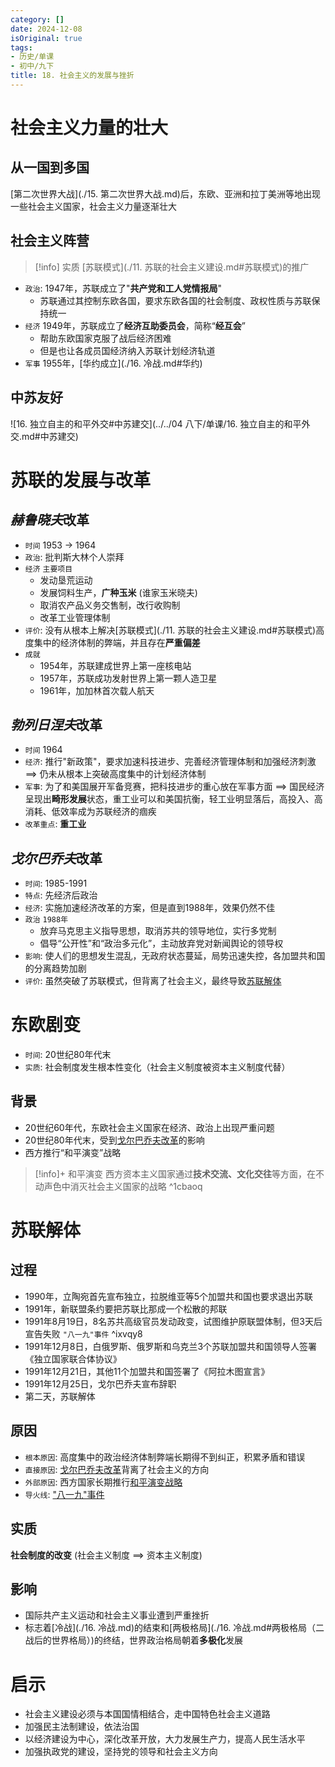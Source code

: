 ```yaml
---
category: []
date: 2024-12-08
isOriginal: true
tags:
- 历史/单课
- 初中/九下
title: 18. 社会主义的发展与挫折
---
```

# 社会主义力量的壮大
## 从一国到多国
[第二次世界大战](./15. 第二次世界大战.md)后，东欧、亚洲和拉丁美洲等地出现一些社会主义国家，社会主义力量逐渐壮大
## 社会主义阵营
> [!info] 实质
> [苏联模式](./11. 苏联的社会主义建设.md#苏联模式)的推广
- `政治`: 1947年，苏联成立了"**共产党和工人党情报局**"
    - 苏联通过其控制东欧各国，要求东欧各国的社会制度、政权性质与苏联保持统一
- `经济` 1949年，苏联成立了**经济互助委员会**，简称“**经互会**”
    - 帮助东欧国家克服了战后经济困难
    - 但是也让各成员国经济纳入苏联计划经济轨道
- `军事` 1955年，[华约成立](./16. 冷战.md#华约)
## 中苏友好
![16. 独立自主的和平外交#中苏建交](../../04 八下/单课/16. 独立自主的和平外交.md#中苏建交)
# 苏联的发展与改革
## *赫鲁晓夫*改革
- `时间` 1953 -> 1964
- `政治`: 批判斯大林个人崇拜
- `经济` `主要项目`
    - 发动垦荒运动
    - 发展饲料生产，**广种玉米** (谁家玉米晓夫)
    - 取消农产品义务交售制，改行收购制
    - 改革工业管理体制
- `评价`: 没有从根本上解决[苏联模式](./11. 苏联的社会主义建设.md#苏联模式)高度集中的经济体制的弊端，并且存在**严重偏差**
- `成就`
    - 1954年，苏联建成世界上第一座核电站
    - 1957年，苏联成功发射世界上第一颗人造卫星
    - 1961年，加加林首次载人航天
##  *勃列日涅夫*改革
- `时间` 1964 
- `经济`: 推行"新政策"，要求加速科技进步、完善经济管理体制和加强经济刺激 ==> 仍未从根本上突破高度集中的计划经济体制
- `军事`: 为了和美国展开军备竞赛，把科技进步的重心放在军事方面 ==> 国民经济呈现出**畸形发展**状态，重工业可以和美国抗衡，轻工业明显落后，高投入、高消耗、低效率成为苏联经济的痼疾
- `改革重点`: **重工业**

## *戈尔巴乔夫*改革
- `时间`: 1985-1991
- `特点`: 先经济后政治
- `经济`: 实施加速经济改革的方案，但是直到1988年，效果仍然不佳
- `政治` `1988年`
    - 放弃马克思主义指导思想，取消苏共的领导地位，实行多党制
    - 倡导“公开性”和“政治多元化”，主动放弃党对新闻舆论的领导权 
- `影响`: 使人们的思想发生混乱，无政府状态蔓延，局势迅速失控，各加盟共和国的分离趋势加剧
- `评价`: 虽然突破了苏联模式，但背离了社会主义，最终导致[苏联解体](#苏联解体)
# 东欧剧变

- `时间`: 20世纪80年代末
- `实质`: 社会制度发生根本性变化（社会主义制度被资本主义制度代替）
## 背景
- 20世纪60年代，东欧社会主义国家在经济、政治上出现严重问题
- 20世纪80年代末，受到[戈尔巴乔夫改革](#*戈尔巴乔夫*改革)的影响
- 西方推行“和平演变”战略
> [!info]+ 和平演变
> 西方资本主义国家通过**技术交流、文化交往**等方面，在不动声色中消灭社会主义国家的战略 ^1cbaoq
# 苏联解体
## 过程
- 1990年，立陶宛首先宣布独立，拉脱维亚等5个加盟共和国也要求退出苏联
- 1991年，新联盟条约要把苏联比那成一个松散的邦联
- 1991年8月19日，8名苏共高级官员发动政变，试图维护原联盟体制，但3天后宣告失败 `"八一九"事件`  ^ixvqy8
- 1991年12月8日，白俄罗斯、俄罗斯和乌克兰3个苏联加盟共和国领导人签署《独立国家联合体协议》
- 1991年12月21日，其他11个加盟共和国签署了《阿拉木图宣言》
- 1991年12月25日，戈尔巴乔夫宣布辞职
- 第二天，苏联解体
## 原因
- `根本原因`: 高度集中的政治经济体制弊端长期得不到纠正，积累矛盾和错误
- `直接原因`: [戈尔巴乔夫改革](#*戈尔巴乔夫*改革)背离了社会主义的方向
- `外部原因`: 西方国家长期推行[和平演变战略](#^1cbaoq)
- `导火线`: ["八一九"事件](#^ixvqy8)
## 实质
**社会制度的改变** (社会主义制度 ==> 资本主义制度)
## 影响
- 国际共产主义运动和社会主义事业遭到严重挫折
- 标志着[冷战](./16. 冷战.md)的结束和[两极格局](./16. 冷战.md#两极格局（二战后的世界格局）)的终结，世界政治格局朝着**多极化**发展

# 启示
- 社会主义建设必须与本国国情相结合，走中国特色社会主义道路
- 加强民主法制建设，依法治国
- 以经济建设为中心，深化改革开放，大力发展生产力，提高人民生活水平
- 加强执政党的建设，坚持党的领导和社会主义方向